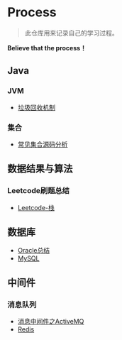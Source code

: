 # Process

> 此仓库用来记录自己的学习过程。
>

**Believe that the process！**

## Java

### JVM

* [垃圾回收机制](https://github.com/fanshanchao/Process/blob/master/java/JVM/%E5%9E%83%E5%9C%BE%E5%9B%9E%E6%94%B6%E6%9C%BA%E5%88%B6.md)

### 集合

* [常见集合源码分析](https://github.com/fanshanchao/Process/tree/master/java/%E9%9B%86%E5%90%88)

## 数据结果与算法

### Leetcode刷题总结

* [Leetcode-栈](https://github.com/fanshanchao/Process/blob/master/Algorithms/Stack.md)

## 数据库

* [Oracle总结](https://github.com/fanshanchao/Process/blob/master/DataBase/Oracle.md)
* [MySQL](https://github.com/fanshanchao/Process/blob/master/DataBase/MySQL.md)

## 中间件

### 消息队列

* [消息中间件之ActiveMQ](https://github.com/fanshanchao/Process/blob/master/java/MQ/ActiveMQ.md)
* [Redis](https://github.com/fanshanchao/Process/blob/master/DataBase/Redis.md)


